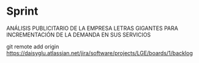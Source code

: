 # Sprint
ANÁLISIS PUBLICITARIO DE LA EMPRESA LETRAS GIGANTES PARA INCREMENTACIÓN DE LA DEMANDA EN SUS SERVICIOS


git remote add origin https://daisyglu.atlassian.net/jira/software/projects/LGE/boards/1/backlog

